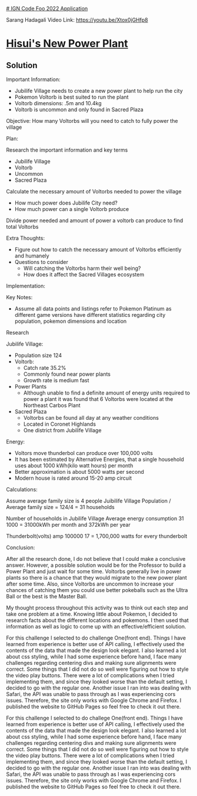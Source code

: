 <u># IGN Code Foo 2022 Application</u>

Sarang Hadagali
Video Link: https://youtu.be/Xtox0jGHfp8

<h1><u>Hisui's New Power Plant</u></h1>
<h2>Solution</h2>
Important Information:

- Jubilife Village needs to create a new power plant to help run the city
- Pokemon Voltorb is best suited to run the plant
- Voltorb dimensions: .5m and 10.4kg
- Voltorb is uncommon and only found in Sacred Plaza

Objective: How many Voltorbs will you need to catch to fully power the village

Plan:

Research the important information and key terms

- Jubilife Village
- Voltorb
- Uncommon
- Sacred Plaza

Calculate the necessary amount of Voltorbs needed to power the village

- How much power does Jubilife City need?
- How much power can a single Voltorb produce

Divide power needed and amount of power a voltorb can produce to find total Voltorbs

Extra Thoughts:

- Figure out how to catch the necessary amount of Voltorbs efficiently and humanely
- Questions to consider
  - Will catching the Voltorbs harm their well being?
  - How does it affect the Sacred Villages ecosystem

Implementation:

Key Notes:

- Assume all data points and listings refer to Pokemon Platinum as different game versions have different statistics regarding city population, pokemon dimensions and location

Research

Jubilife Village:

- Population size 124
- Voltorb:
  - Catch rate 35.2%
  - Commonly found near power plants
  - Growth rate is medium fast
- Power Plants
  - Although unable to find a definite amount of energy units required to power a plant it was found that 6 Voltorbs were located at the Northeast Carbos Plant
- Sacred Plaza
  - Voltorbs can be found all day at any weather conditions
  - Located in Coronet Highlands
  - One district from Jubilife Village

Energy:

- Voltors move thunderbol can produce over 100,000 volts
- It has been estimated by Alternative Energies, that a single household uses about 1000 kWh(kilo watt hours) per month
- Better approximation is about 5000 watts per second
- Modern house is rated around 15-20 amp circuit

Calculations:

Assume average family size is 4 people  Juibilife Village Population / Average family size = 124/4 = 31 households

Number of households in Jubilife Village Average energy consumption  31 1000 = 31000kWh per month and 372kWh per year

Thunderbolt(volts) amp  100000 17 = 1,700,000 watts for every thunderbolt

Conclusion:

After all the research done, I do not believe that I could make a conclusive answer. However, a possible solution would be for the Professor to build a Power Plant and just wait for some time. Voltorbs generally live in power plants so there is a chance that they would migrate to the new power plant after some time. Also, since Voltorbs are uncommon to increase your chances of catching them you could use better pokeballs such as the Ultra Ball or the best is the Master Ball.

My thought process throughout this activity was to think out each step and take one problem at a time. Knowing little about Pokemon, I decided to research facts about the different locations and pokemons. I then used that information as well as logic to come up with an effective/efficient solution.

For this challenge I selected to do challenge One(front end). Things I have learned from experience is better use of API calling, I effectively used the contents of the data that made the design look elegant. I also learned a lot about css styling, while I had some experience before hand, I face many challenges regarding centering divs and making sure alignments were correct. Some things that I did not do so well were figuring out how to style the video play buttons. There were a lot of complications when I tried implementing them, and since they looked worse than the default setting, I decided to go with the regular one. Another issue I ran into was dealing with Safari, the API was unable to pass through as I was experiencing cors issues. Therefore, the site only works with Google Chrome and Firefox. I published the website to GitHub Pages so feel free to check it out there.

For this challenge I selected to do challege One(front end). Things I have learned from experience is better use of API calling, I effectively used the contents of the data that made the design look elegant. I also learned a lot about css styling, while I had some experience before hand, I face many challenges regarding centering divs and making sure alignments were correct. Some things that I did not do so well were figuring out how to style the video play buttons. There were a lot of complications when I tried implementing them, and since they looked worse than the default setting, I decided to go with the regular one. Another issue I ran into was dealing with Safari, the API was unable to pass through as I was experiencing cors issues. Therefore, the site only works with Google Chrome and Firefox. I published the website to GitHub Pages so feel free to check it out there.



